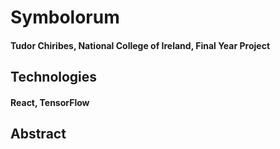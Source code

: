 # Symbolorum

#### Tudor Chiribes, National College of Ireland, Final Year Project

## Technologies

#### React, TensorFlow

## Abstract